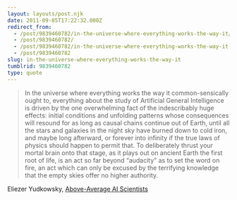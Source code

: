 ```yaml
---
layout: layouts/post.njk
date: 2011-09-05T17:22:32.000Z
redirect_from:
  - /post/9839460782/in-the-universe-where-everything-works-the-way-it/
  - /post/9839460782/
  - /post/9839460782/in-the-universe-where-everything-works-the-way-it
  - /post/9839460782
slug: in-the-universe-where-everything-works-the-way-it
tumblrid: 9839460782
type: quote
---
```

> In the universe where everything works the way it common-sensically ought to, everything about the study of Artificial General Intelligence is driven by the one overwhelming fact of the indescribably huge effects: initial conditions and unfolding patterns whose consequences will resound for as long as causal chains continue out of Earth, until all the stars and galaxies in the night sky have burned down to cold iron, and maybe long afterward, or forever into infinity if the true laws of physics should happen to permit that.  To deliberately thrust your mortal brain onto that stage, as it plays out on ancient Earth the first root of life, is an act so far beyond &ldquo;audacity&rdquo; as to set the word on fire, an act which can only be excused by the terrifying knowledge that the empty skies offer no higher authority.

Eliezer Yudkowsky, <a href="http://lesswrong.com/lw/uc/aboveaverage_ai_scientists/">Above-Average AI Scientists</a>

